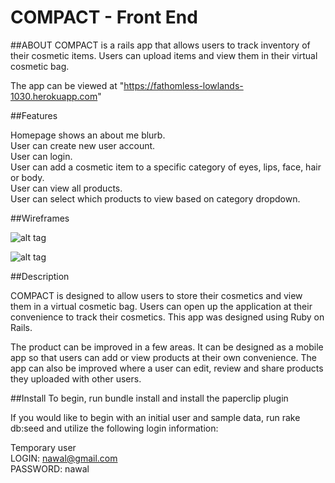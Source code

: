 # COMPACT - Front End


##ABOUT
COMPACT is a rails app that allows users to track inventory of their cosmetic items. Users can upload items and view them in their virtual cosmetic bag.

The app can be viewed at  "https://fathomless-lowlands-1030.herokuapp.com"

##Features

Homepage shows an about me blurb. </br>
User can create new user account.</br>
User can login.</br>
User can add a cosmetic item to a specific category of eyes, lips, face, hair or body. </br>
User can view all products.</br>
User can select which products to view based on category dropdown.

##Wireframes

![alt tag](http://i.imgur.com/WFymRox.png?1)

![alt tag](http://i.imgur.com/Vk53R5h.png?1)


##Description

COMPACT is designed to allow users to store their cosmetics and view them in a virtual cosmetic bag. Users can open up the application at their convenience to track their cosmetics. This app was designed using Ruby on Rails.

The product can be improved in a few areas. It can be designed as a mobile app so that users can add or view products at their own convenience. The app can also be improved where a user can edit, review and share products they uploaded with other users.


##Install
To begin, run bundle install and install the paperclip plugin

If you would like to begin with an initial user and sample data, run rake db:seed and utilize the following login information:

Temporary user</br>
LOGIN:  nawal@gmail.com</br>
PASSWORD:  nawal







